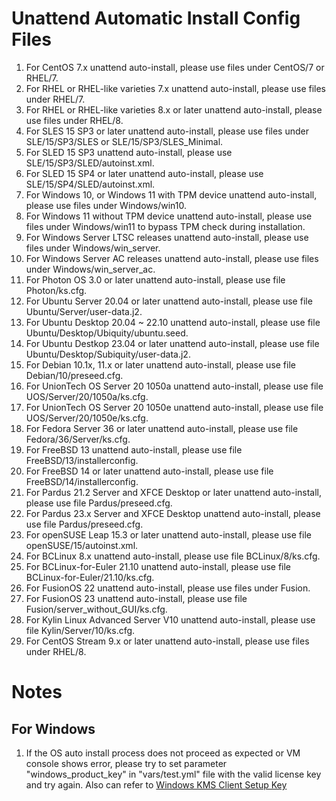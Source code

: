 # Unattend Automatic Install Config Files
1. For CentOS 7.x unattend auto-install, please use files under CentOS/7 or RHEL/7.
2. For RHEL or RHEL-like varieties 7.x unattend auto-install, please use files under RHEL/7.
3. For RHEL or RHEL-like varieties 8.x or later unattend auto-install, please use files under RHEL/8.
4. For SLES 15 SP3 or later unattend auto-install, please use files under SLE/15/SP3/SLES or SLE/15/SP3/SLES_Minimal.
5. For SLED 15 SP3 unattend auto-install, please use SLE/15/SP3/SLED/autoinst.xml.
6. For SLED 15 SP4 or later unattend auto-install, please use SLE/15/SP4/SLED/autoinst.xml.
7. For Windows 10, or Windows 11 with TPM device unattend auto-install, please use files under Windows/win10.
8. For Windows 11 without TPM device unattend auto-install, please use files under Windows/win11 to bypass TPM check during installation.
9. For Windows Server LTSC releases unattend auto-install, please use files under Windows/win_server.
10. For Windows Server AC releases unattend auto-install, please use files under Windows/win_server_ac.
11. For Photon OS 3.0 or later unattend auto-install, please use file Photon/ks.cfg.
12. For Ubuntu Server 20.04 or later unattend auto-install, please use file Ubuntu/Server/user-data.j2.
13. For Ubuntu Desktop 20.04 ~ 22.10 unattend auto-install, please use file Ubuntu/Desktop/Ubiquity/ubuntu.seed.
14. For Ubuntu Destkop 23.04 or later unattend auto-install, please use file Ubuntu/Desktop/Subiquity/user-data.j2.
15. For Debian 10.1x, 11.x or later unattend auto-install, please use file Debian/10/preseed.cfg.
16. For UnionTech OS Server 20 1050a unattend auto-install, please use file UOS/Server/20/1050a/ks.cfg.
17. For UnionTech OS Server 20 1050e unattend auto-install, please use file UOS/Server/20/1050e/ks.cfg.
18. For Fedora Server 36 or later unattend auto-install, please use file Fedora/36/Server/ks.cfg.
19. For FreeBSD 13 unattend auto-install, please use file FreeBSD/13/installerconfig.
20. For FreeBSD 14 or later unattend auto-install, please use file FreeBSD/14/installerconfig.
21. For Pardus 21.2 Server and XFCE Desktop or later unattend auto-install, please use file Pardus/preseed.cfg.
22. For Pardus 23.x Server and XFCE Desktop unattend auto-install, please use file Pardus/preseed.cfg.
23. For openSUSE Leap 15.3 or later unattend auto-install, please use file openSUSE/15/autoinst.xml.
24. For BCLinux 8.x unattend auto-install, please use file BCLinux/8/ks.cfg.
25. For BCLinux-for-Euler 21.10 unattend auto-install, please use file BCLinux-for-Euler/21.10/ks.cfg.
26. For FusionOS 22 unattend auto-install, please use files under Fusion.
27. For FusionOS 23 unattend auto-install, please use file Fusion/server_without_GUI/ks.cfg.
28. For Kylin Linux Advanced Server V10 unattend auto-install, please use file Kylin/Server/10/ks.cfg.
29. For CentOS Stream 9.x or later unattend auto-install, please use files under RHEL/8.

# Notes
## For Windows
1. If the OS auto install process does not proceed as expected or VM console shows error,
please try to set parameter "windows_product_key" in "vars/test.yml" file with the valid
license key and try again.
Also can refer to [Windows KMS Client Setup Key](https://docs.microsoft.com/en-us/windows-server/get-started/kmsclientkeys)
